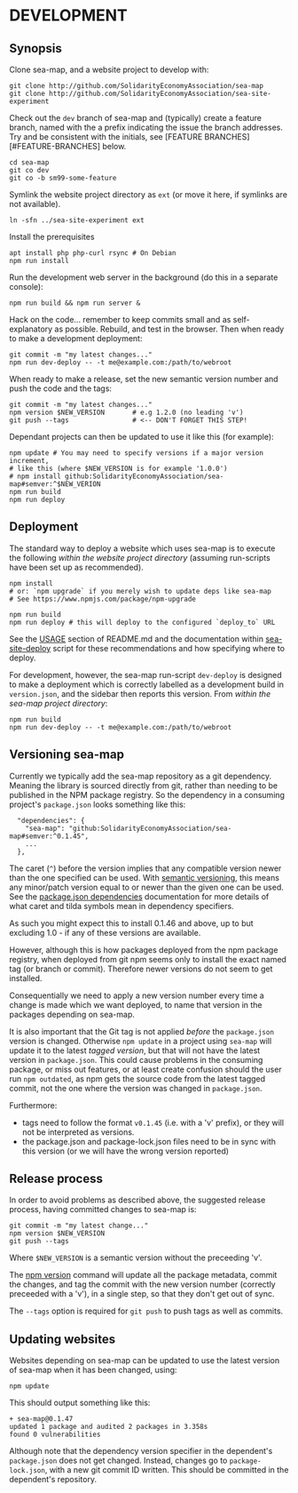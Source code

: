 # DEVELOPMENT

## Synopsis

Clone sea-map, and a website project to develop with:

    git clone http://github.com/SolidarityEconomyAssociation/sea-map
    git clone http://github.com/SolidarityEconomyAssociation/sea-site-experiment

Check out the `dev` branch of sea-map and (typically) create a feature
branch, named with the a prefix indicating the issue the branch
addresses. Try and be consistent with the initials, see [FEATURE
BRANCHES][#FEATURE-BRANCHES] below.

	cd sea-map
	git co dev
	git co -b sm99-some-feature
	
Symlink the website project directory as `ext` (or move it here, if
symlinks are not available).

	ln -sfn ../sea-site-experiment ext
	
Install the prerequisites

	apt install php php-curl rsync # On Debian
	npm run install
	
Run the development web server in the background (do this in a separate console):

    npm run build && npm run server &

Hack on the code... remember to keep commits small and as
self-explanatory as possible. Rebuild, and test in the browser. Then
when ready to make a development deployment:

    git commit -m "my latest changes..."
	npm run dev-deploy -- -t me@example.com:/path/to/webroot 

When ready to make a release, set the new semantic version number and
push the code and the tags:

    git commit -m "my latest changes..."
	npm version $NEW_VERSION       # e.g 1.2.0 (no leading 'v')
	git push --tags                # <-- DON'T FORGET THIS STEP!

Dependant projects can then be updated to use it like this (for
example):

    npm update # You may need to specify versions if a major version increment,
    # like this (where $NEW_VERSION is for example '1.0.0')
    # npm install github:SolidarityEconomyAssociation/sea-map#semver:^$NEW_VERION 
    npm run build
	npm run deploy


## Deployment

The standard way to deploy a website which uses sea-map is to execute
the following *within the website project directory* (assuming
run-scripts have been set up as recommended).

    npm install
	# or: `npm upgrade` if you merely wish to update deps like sea-map
	# See https://www.npmjs.com/package/npm-upgrade
	
	npm run build
	npm run deploy # this will deploy to the configured `deploy_to` URL

See the [USAGE](README.md#USAGE) section of README.md and the
documentation within [sea-site-deploy][] script for these
recommendations and how specifying where to deploy.

For development, however, the sea-map run-script `dev-deploy` is
designed to make a deployment which is correctly labelled as a
development build in `version.json`, and the sidebar then reports this
version.  From *within the sea-map project directory*:

    npm run build
	npm run dev-deploy -- -t me@example.com:/path/to/webroot 


## Versioning sea-map

Currently we typically add the sea-map repository as a git
dependency. Meaning the library is sourced directly from git, rather
than needing to be published in the NPM package registry. So the
dependency in a consuming project's `package.json` looks something
like this:

	  "dependencies": {
		"sea-map": "github:SolidarityEconomyAssociation/sea-map#semver:^0.1.45",
		...
	  },

The caret (`^`) before the version implies that any compatible version
newer than the one specified can be used. With [semantic
versioning][semver], this means any minor/patch version equal to or
newer than the given one can be used.  See the [package.json
dependencies][dependencies] documentation for more details of what
caret and tilda symbols mean in dependency specifiers.

As such you might expect this to install 0.1.46 and above, up to but
excluding 1.0 - if any of these versions are available.

However, although this is how packages deployed from the npm package
registry, when deployed from git npm seems only to install the exact
named tag (or branch or commit). Therefore newer versions do not seem
to get installed.

Consequentially we need to apply a new version number every time a
change is made which we want deployed, to name that version in the
packages depending on sea-map.

It is also important that the Git tag is not applied *before* the
`package.json` version is changed. Otherwise `npm update` in a project
using `sea-map` will update it to the latest *tagged version*, but
that will not have the latest version in `package.json`. This could
cause problems in the consuming package, or miss out features, or at
least create confusion should the user run `npm outdated`, as npm gets
the source code from the latest tagged commit, not the one where the
version was changed in `package.json`.

Furthermore: 
- tags need to follow the format `v0.1.45` (i.e. with a 'v'
  prefix), or they will not be interpreted as versions.
- the package.json and package-lock.json files need to be in sync with
  this version (or we will have the wrong version reported)

## Release process

In order to avoid problems as described above, the suggested release
process, having committed changes to sea-map is:

    git commit -m "my latest change..."
	npm version $NEW_VERSION
	git push --tags
	
Where `$NEW_VERSION` is a semantic version without the preceeding 'v'.

The [npm version][version] command will update all the package
metadata, commit the changes, and tag the commit with the new version
number (correctly preceeded with a 'v'), in a single step, so that
they don't get out of sync.

The `--tags` option is required for `git push` to push tags as well as
commits.

## Updating websites

Websites depending on sea-map can be updated to use the latest version
of sea-map when it has been changed, using:

    npm update
	
This should output something like this:

    + sea-map@0.1.47
    updated 1 package and audited 2 packages in 3.358s
    found 0 vulnerabilities

Although note that the dependency version specifier in the dependent's
`package.json` does not get changed. Instead, changes go to
`package-lock.json`, with a new git commit ID written. This should be
committed in the dependent's repository.

[version]: https://docs.npmjs.com/cli-commands/version.html
[semver]: https://docs.npmjs.com/about-semantic-versioning
[dependencies]: https://docs.npmjs.com/configuring-npm/package-json#dependencies
[sea-site-deploy]: ./bin/sea-site-deploy
